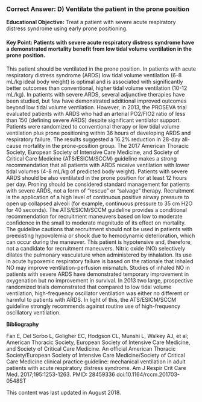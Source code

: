 
### Correct Answer: D) Ventilate the patient in the prone position 

**Educational Objective:** Treat a patient with severe acute respiratory distress syndrome using early prone positioning.

#### **Key Point:** Patients with severe acute respiratory distress syndrome have a demonstrated mortality benefit from low tidal volume ventilation in the prone position.

This patient should be ventilated in the prone position. In patients with acute respiratory distress syndrome (ARDS) low tidal volume ventilation (6-8 mL/kg ideal body weight) is optimal and is associated with significantly better outcomes than conventional, higher tidal volume ventilation (10-12 mL/kg). In patients with severe ARDS, several adjunctive therapies have been studied, but few have demonstrated additional improved outcomes beyond low tidal volume ventilation. However, in 2013, the PROSEVA trial evaluated patients with ARDS who had an arterial PO2/FIO2 ratio of less than 150 (defining severe ARDS) despite significant ventilator support. Patients were randomized to conventional therapy or low tidal volume ventilation plus prone positioning within 36 hours of developing ARDS and respiratory failure. The results suggested a 16.2% reduction in 28-day all-cause mortality in the prone-position group. The 2017 American Thoracic Society, European Society of Intensive Care Medicine, and Society of Critical Care Medicine (ATS/ESICM/SCCM) guideline makes a strong recommendation that all patients with ARDS receive ventilation with lower tidal volumes (4-8 mL/kg of predicted body weight). Patients with severe ARDS should be also ventilated in the prone position for at least 12 hours per day. Proning should be considered standard management for patients with severe ARDS, not a form of “rescue” or “salvage” therapy.
Recruitment is the application of a high level of continuous positive airway pressure to open up collapsed alveoli (for example, continuous pressure to 35 cm H2O for 40 seconds). The ATS/ESICM/SCCM guideline provides a conditional recommendation for recruitment maneuvers based on low to moderate confidence in the small to moderate magnitude of its effect on mortality. The guideline cautions that recruitment should not be used in patients with preexisting hypovolemia or shock due to hemodynamic deterioration, which can occur during the maneuver. This patient is hypotensive and, therefore, not a candidate for recruitment maneuvers.
Nitric oxide (NO) selectively dilates the pulmonary vasculature when administered by inhalation. Its use in acute hypoxemic respiratory failure is based on the rationale that inhaled NO may improve ventilation-perfusion mismatch. Studies of inhaled NO in patients with severe ARDS have demonstrated temporary improvement in oxygenation but no improvement in survival.
In 2013 two large, prospective randomized trials demonstrated that compared to low tidal volume ventilation, high-frequency oscillator ventilation was either no different or harmful to patients with ARDS. In light of this, the ATS/ESICM/SCCM guideline strongly recommends against routine use of high-frequency oscillatory ventilation.

**Bibliography**

Fan E, Del Sorbo L, Goligher EC, Hodgson CL, Munshi L, Walkey AJ, et al; American Thoracic Society, European Society of Intensive Care Medicine, and Society of Critical Care Medicine. An official American Thoracic Society/European Society of Intensive Care Medicine/Society of Critical Care Medicine clinical practice guideline: mechanical ventilation in adult patients with acute respiratory distress syndrome. Am J Respir Crit Care Med. 2017;195:1253-1263. PMID: 28459336 doi:10.1164/rccm.201703-0548ST

This content was last updated in August 2018.